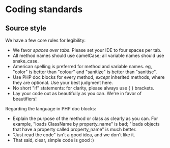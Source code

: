 # Coding standards

## Source style

We have a few core rules for legibility:

* We favor *spaces over tabs*. Please set your IDE to four spaces per tab.
* All method names should use camelCase; all variable names should use snake_case.
* American spelling is preferred for method and variable names. eg, "color" is better than "colour" and "sanitize" is better than "sanitise".
* Use PHP doc blocks for every method, *except* inherited methods, where they are optional. Use your best judgment here.
* No short "if" statements: for clarity, please always use { } brackets.
* Lay your code out as beautifully as you can. We're in favor of beautifiers!

Regarding the language in PHP doc blocks:

* Explain the purpose of the method or class as clearly as you can. For example, "loads ClassName by property_name" is bad; "loads objects that have a property called property_name" is much better.
* "Just read the code" isn't a good idea, and we don't like it.
* That said, clear, simple code is good :)
